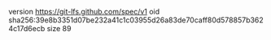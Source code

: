 version https://git-lfs.github.com/spec/v1
oid sha256:39e8b3351d07be232a41c1c03955d26a83de70caff80d578857b3624c17d6ecb
size 89
